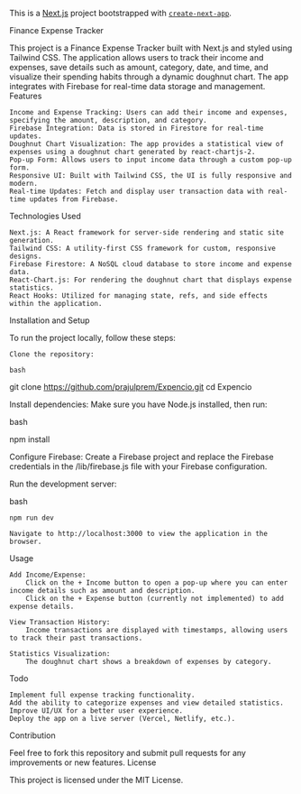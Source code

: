 This is a [Next.js](https://nextjs.org/) project bootstrapped with [`create-next-app`](https://github.com/vercel/next.js/tree/canary/packages/create-next-app).

Finance Expense Tracker

This project is a Finance Expense Tracker built with Next.js and styled using Tailwind CSS. The application allows users to track their income and expenses, save details such as amount, category, date, and time, and visualize their spending habits through a dynamic doughnut chart. The app integrates with Firebase for real-time data storage and management.
Features

    Income and Expense Tracking: Users can add their income and expenses, specifying the amount, description, and category.
    Firebase Integration: Data is stored in Firestore for real-time updates.
    Doughnut Chart Visualization: The app provides a statistical view of expenses using a doughnut chart generated by react-chartjs-2.
    Pop-up Form: Allows users to input income data through a custom pop-up form.
    Responsive UI: Built with Tailwind CSS, the UI is fully responsive and modern.
    Real-time Updates: Fetch and display user transaction data with real-time updates from Firebase.

Technologies Used

    Next.js: A React framework for server-side rendering and static site generation.
    Tailwind CSS: A utility-first CSS framework for custom, responsive designs.
    Firebase Firestore: A NoSQL cloud database to store income and expense data.
    React-Chart.js: For rendering the doughnut chart that displays expense statistics.
    React Hooks: Utilized for managing state, refs, and side effects within the application.

Installation and Setup

To run the project locally, follow these steps:

    Clone the repository:

    bash

git clone https://github.com/prajulprem/Expencio.git
cd Expencio

Install dependencies: Make sure you have Node.js installed, then run:

bash

npm install

Configure Firebase: Create a Firebase project and replace the Firebase credentials in the /lib/firebase.js file with your Firebase configuration.

Run the development server:

bash

    npm run dev

    Navigate to http://localhost:3000 to view the application in the browser.

Usage

    Add Income/Expense:
        Click on the + Income button to open a pop-up where you can enter income details such as amount and description.
        Click on the + Expense button (currently not implemented) to add expense details.

    View Transaction History:
        Income transactions are displayed with timestamps, allowing users to track their past transactions.

    Statistics Visualization:
        The doughnut chart shows a breakdown of expenses by category.

Todo

    Implement full expense tracking functionality.
    Add the ability to categorize expenses and view detailed statistics.
    Improve UI/UX for a better user experience.
    Deploy the app on a live server (Vercel, Netlify, etc.).

Contribution

Feel free to fork this repository and submit pull requests for any improvements or new features.
License

This project is licensed under the MIT License.
